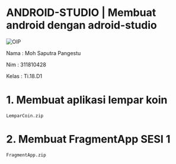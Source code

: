 # ANDROID-STUDIO | Membuat android dengan adroid-studio

![OIP](https://user-images.githubusercontent.com/53217950/113902735-1fefe180-97c8-11eb-8ed6-5ac47cc755b6.jpg)

Nama  : Moh Saputra Pangestu

Nim   : 311810428

Kelas : Ti.18.D1

# 1. Membuat aplikasi lempar koin 
```
LemparCoin.zip
```

# 2. Membuat FragmentApp SESI 1
```
FragmentApp.zip
```

